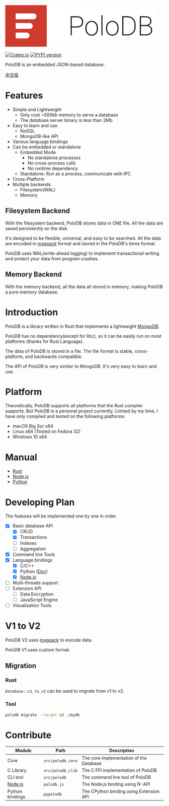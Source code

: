 
<img src="./images/brand.png" alt="" width="480" />

[![Crates.io](https://img.shields.io/crates/v/polodb_core.svg)](https://crates.io/crates/polodb_core)
[![PYPI version](https://img.shields.io/pypi/v/polodb.svg)](https://pypi.org/project/polodb/)

PoloDB is an embedded JSON-based database.

[中文版](README_CN.md)

# Features

- Simple and Lightweight
  - Only cost ~500kb memory to serve a database
  - The database server binary is less than 2Mb 
- Easy to learn and use
  - NoSQL
  - MongoDB-like API
- Various language bindings
- Can be embedded or standalone
  - Embedded Mode
    - No standalone processes
    - No cross-process calls
    - No runtime dependency
  - Standalone: Run as a process, communicate with IPC
- Cross-Platform
- Multiple backends
  - Filesystem(WAL)
  - Memory

## Filesystem Backend

With the filesystem backend, PoloDB stores data in ONE file.
All the data are saved persistently on the disk.

It's designed to be flexible, universal, and easy to be searched.
All the data are encoded in [msgpack](https://msgpack.org/) format and stored in the PoloDB's btree format.

PoloDB uses WAL(write-ahead logging) to implement transactional writing and protect your data from program crashes.

## Memory Backend

With the memory backend, all the data all stored in memory, making PoloDB a pure memory database.

# Introduction

PoloDB is a library written in Rust
that implements a lightweight [MongoDB](https://www.mongodb.com/).

PoloDB has no dependency(except for libc),
so it can be easily run on most platforms (thanks 
for Rust Language).

The data of PoloDB is stored in a file.
The file format is stable, cross-platform, and
backwards compatible.

The API of PoloDB is very similar to MongoDB.
It's very easy to learn and use.

# Platform

Theoretically, PoloDB supports all platforms that the Rust compiler
supports.
But PoloDB is a personal project currently.
Limited by my time, I have only compiled and tested on the following platforms:

- macOS Big Sur x64
- Linux x64 (Tested on Fedora 32)
- Windows 10 x64

# Manual

- [Rust](https://docs.rs/polodb_core)
- [Node.js](https://github.com/vincentdchan/polodb.js)
- [Python](./docs/en-US/Python/READEME.md)

# Developing Plan

The features will be implemented one by one in order.

- [x] Basic database API
  - [x] CRUD
  - [x] Transactions
  - [ ] Indexes
  - [ ] Aggregation
- [x] Command line Tools
- [x] Language bindings
  - [x] C/C++
  - [x] Python ([Doc](./docs/en-US/Python/READEME.md))
  - [x] [Node.js](https://github.com/vincentdchan/polodb.js)
- [ ] Multi-threads support
- [ ] Extension API
  - [ ] Data Encryption
  - [ ] JavaScript Engine
- [ ] Visualization Tools

# V1 to V2

PoloDB V2 uses [msgpack](https://msgpack.org/) to encode data.

PoloDB V1 uses custom format.

## Migration

### Rust

`Database::v1_to_v2` can be used to migrate from v1 to v2.

### Tool

```sh
polodb migrate --target v2 ./mydb
```

# Contribute

| Module | Path | Description |
| -------| ---- | ----------- |
| Core | `src/polodb_core`  | The core implementation of the Database |
| C Library | `src/polodb_clib` | The C FFI implementation of PoloDB |
| CLI tool | `src/polodb` | The command line tool of PoloDB |
| [Node.js](https://github.com/vincentdchan/polodb.js) | `polodb.js` | The Node.js binding using N-API |
| Python bindings | `pypolodb` | The CPython binding using Extension API |
